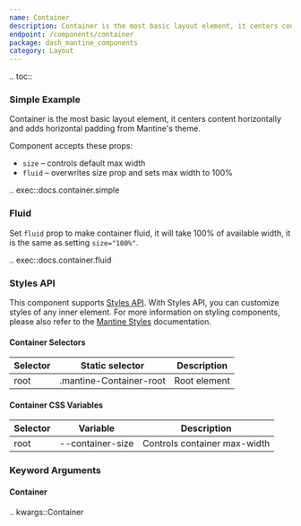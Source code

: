 ```yaml
---
name: Container
description: Container is the most basic layout element, it centers content horizontally and adds horizontal padding from theme.
endpoint: /components/container
package: dash_mantine_components
category: Layout
---
```


.. toc::

### Simple Example

Container is the most basic layout element, it centers content horizontally and adds horizontal padding from Mantine's 
theme.

Component accepts these props:

  * `size` – controls default max width 
  * `fluid` – overwrites size prop and sets max width to 100%

.. exec::docs.container.simple

### Fluid
Set `fluid` prop to make container fluid, it will take 100% of available width, it is the same as setting `size="100%"`.

.. exec::docs.container.fluid



### Styles API

This component supports [Styles API](/styles-api). With Styles API, you can customize styles of any inner element.
For more information on styling components,  please also refer to the [Mantine Styles](https://mantine.dev/styles/styles-overview/) documentation.

#### Container Selectors

| Selector | Static selector            | Description   |
|----------|-----------------------------|---------------|
| root     | .mantine-Container-root     | Root element  |


#### Container CSS Variables

| Selector | Variable          | Description               |
|----------|-------------------|---------------------------|
| root     | --container-size  | Controls container max-width |



### Keyword Arguments

#### Container

.. kwargs::Container

